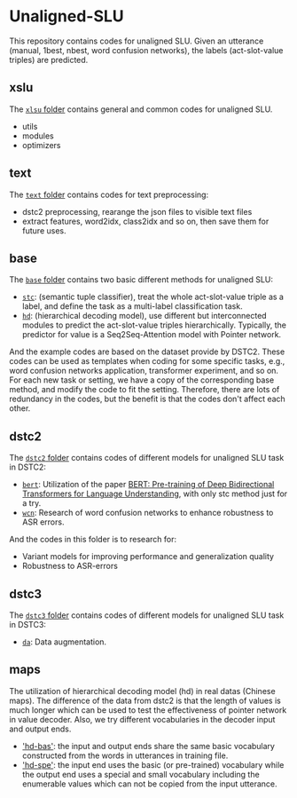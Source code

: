 # Unaligned-SLU

This repository contains codes for unaligned SLU. 
Given an utterance (manual, 1best, nbest, word confusion networks), 
the labels (act-slot-value triples) are predicted.

## xslu
The [`xlsu` folder](./xslu) contains general and common codes for unaligned SLU.
* utils
* modules
* optimizers

## text
The [`text` folder](./text) contains codes for text preprocessing:
* dstc2 preprocessing, rearange the json files to visible text files
* extract features, word2idx, class2idx and so on, then save them for future uses.

## base
The [`base` folder](./base) contains two basic different methods for unaligned SLU:
* [`stc`](./base/stc): (semantic tuple classifier), treat the whole act-slot-value triple as a label, 
    and define the task as a multi-label classification task.
* [`hd`](./base/hd): (hierarchical decoding model), use different but interconnected modules to predict
    the act-slot-value triples hierarchically. Typically, the predictor for value is a 
    Seq2Seq-Attention model with Pointer network.

And the example codes are based on the dataset provide by DSTC2. These codes can be used as 
templates when coding for some specific tasks, e.g., word confusion networks application, 
transformer experiment, and so on. For each new task or setting, we have a copy of the 
corresponding base method, and modify the code to fit the setting. Therefore, there are lots of 
redundancy in the codes, but the benefit is that the codes don't affect each other.

## dstc2
The [`dstc2` folder](./dstc2) contains codes of different models for unaligned SLU task in DSTC2:
* [`bert`](./dstc2/bert): Utilization of the paper [BERT: Pre-training of Deep Bidirectional Transformers for Language Understanding](https://arxiv.org/abs/1810.04805),
    with only stc method just for a try.
* [`wcn`](./dstc2/wcn): Research of word confusion networks to enhance robustness to ASR errors.

And the codes in this folder is to research for:
* Variant models for improving performance and generalization quality
* Robustness to ASR-errors

## dstc3
The [`dstc3` folder](./dstc3) contains codes of different models for unaligned SLU task in DSTC3:
* [`da`](./dstc3/da): Data augmentation.


## maps
The utilization of hierarchical decoding model (hd) in real datas (Chinese maps). The difference of the data from dstc2 is that 
the length of values is much longer which can be used to test the effectiveness of pointer network in value decoder. Also, we try
different vocabularies in the decoder input and output ends.
* ['hd-bas'](./maps/hd-bas): the input and output ends share the same basic vocabulary constructed from the words in utterances in training file.
* ['hd-spe'](./maps/hd-spe): the input end uses the basic (or pre-trained) vocabulary while the output end uses a special and small vocabulary including
                            the enumerable values which can not be copied from the input utterance.
